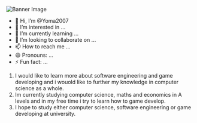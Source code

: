 ![Banner Image](https://static.vecteezy.com/system/resources/previews/000/701/690/original/abstract-polygonal-banner-background-vector.jpg)
- 👋 Hi, I’m @Yoma2007
- 👀 I’m interested in ...
- 🌱 I’m currently learning ...
- 💞️ I’m looking to collaborate on ...
- 📫 How to reach me ...
- 😄 Pronouns: ...
- ⚡ Fun fact: ...
1. I would like to learn more about software engineering and game developing and i wouold like to further my knowledge in computer science as a whole.
2. Im currently studying computer science, maths and economics in A levels and in my free time i try to learn how to game develop.
3. I hope to study either computer science, software engineering or game developing at university.
<!---
Yoma2007/Yoma2007 is a ✨ special ✨ repository because its `README.md` (this file) appears on your GitHub profile.
You can click the Preview link to take a look at your changes.
--->
